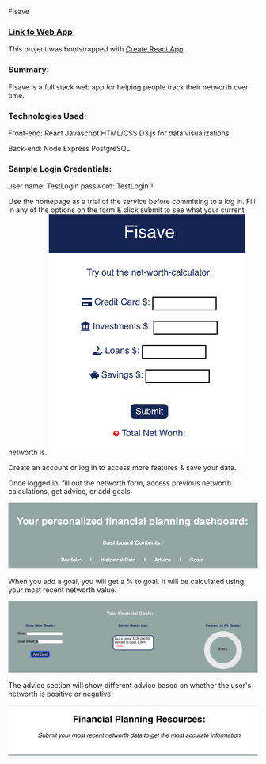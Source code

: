 Fisave 
### [Link to Web App](https://networth-client.now.sh/main)

This project was bootstrapped with [Create React App](https://github.com/facebook/create-react-app).

### Summary: 
Fisave is a full stack web app for helping people track their networth over time. 

### Technologies Used: 
Front-end: 
React 
Javascript
HTML/CSS
D3.js for data visualizations

Back-end: 
Node
Express
PostgreSQL

### Sample Login Credentials: 
user name: TestLogin
password: TestLogin1!

Use the homepage as a trial of the service before committing to a log in. 
Fill in any of the options on the form & click submit to see what your current networth is. 
![homepage](Fisave-homepage.png)


Create an account or log in to access more features & save your data. 

Once logged in, fill out the networth form, access previous networth calculations, get advice, or add goals. 

![account](Fisave-dashboard.png)

When you add a goal, you will get a % to goal. It will be calculated using your most recent networth value. 

![goals](Fisave-goals.png)


The advice section will show different advice based on whether the user's networth is positive or negative 

![advice](Fisave-advice.png)

